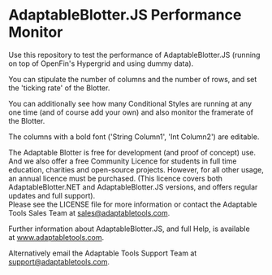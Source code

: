 # AdaptableBlotter.JS Performance Monitor

Use this repository to test the performance of AdaptableBlotter.JS (running on top of OpenFin's Hypergrid and using dummy data).

You can stipulate the number of columns and the number of rows, and set the 'ticking rate' of the Blotter.

You can additionally see how many Conditional Styles are running at any one time (and of course add your own) and also monitor the framerate of the Blotter.

The columns with a bold font ('String Column1', 'Int Column2') are editable.

The Adaptable Blotter is free for development (and proof of concept) use.  And we also offer a free Community Licence for students in full time education, charities and open-source projects.  However, for all other usage, an annual licence must be purchased. (This licence covers both AdaptableBlotter.NET and AdaptableBlotter.JS versions, and offers regular updates and full support).  
Please see the LICENSE file for more information or contact the Adaptable Tools Sales Team at sales@adaptabletools.com.

Further information about AdaptableBlotter.JS, and full Help, is available at www.adaptabletools.com. 

Alternatively email the Adaptable Tools Support Team at support@adaptabletools.com.
